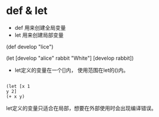# def & let
- def 用来创建全局变量
- let 用来创建局部变量

(def develop "lice")

(let [develop "alice"
rabbit "White"]
[develop rabbit])

- let定义的变量在一个[]内， 使用范围在let的()内。
```$xslt

(let [x 1
y 2]
(+ x y)
```

let定义的变量只适合在局部，想要在外部使用时会出现编译错误。

